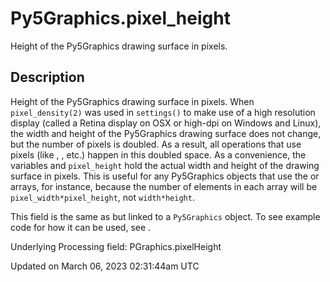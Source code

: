 # Py5Graphics.pixel_height

Height of the Py5Graphics drawing surface in pixels.

## Description

Height of the Py5Graphics drawing surface in pixels. When `pixel_density(2)` was used in `settings()` to make use of a high resolution display (called a Retina display on OSX or high-dpi on Windows and Linux), the width and height of the Py5Graphics drawing surface does not change, but the number of pixels is doubled. As a result, all operations that use pixels (like [](py5graphics_load_pixels), [](py5graphics_get), etc.) happen in this doubled space. As a convenience, the variables [](py5graphics_pixel_width) and `pixel_height` hold the actual width and height of the drawing surface in pixels. This is useful for any Py5Graphics objects that use the [](py5graphics_pixels) or [](py5graphics_np_pixels) arrays, for instance, because the number of elements in each array will be `pixel_width*pixel_height`, not `width*height`.

This field is the same as [](sketch_pixel_height) but linked to a `Py5Graphics` object. To see example code for how it can be used, see [](sketch_pixel_height).

Underlying Processing field: PGraphics.pixelHeight

Updated on March 06, 2023 02:31:44am UTC
